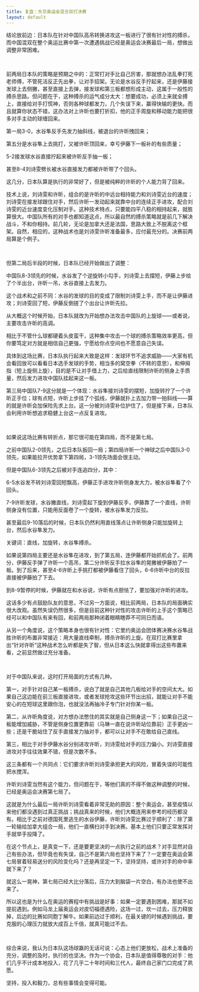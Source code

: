 ```yaml
---
title: 复盘：东京奥运会混合双打决赛
layout: default
---
```


结论放前边：日本队在针对中国队高吊转换进攻这一板进行了很有针对性的搏杀，而中国混双在整个奥运比赛中第一次遭遇挑战已经是奥运会决赛最后一局，想做出调整非常困难。

<br>

前两局日本队的策略是预期之中的：正常打对手比自己厉害，那就想办法乱拳打死老师傅，不管死活反正先出拳，让对手招架。无论是水谷反手拧起来，还是伊藤接发球上去侧撇，甚至直接上去弹，接发球和第三板都想形成主动，这属于一般性的搏杀思路。但问题在于，这种搏杀的运气成分太大：想要成功，必须上来就全搏上，直接给对手打慌神，否则各种球都发力，几个失误下来，赢得快输的更快。而且就算你状态不错，这办法对上许昕也要打折扣，他的正手周旋和移动能力能把很多对手主动的球缠回来。

第一局3-0，水谷隼反手先发力抽斜线，被退台的许昕拽回来；

第五分是水谷隼上去挑打，又被许昕顶回来，幸亏伊藤下一板补的有些质量；

5-2接发球水谷直接拧起来被许昕反手抽一板；

甚至8-4刘诗雯劈长被水谷直接发力都被许昕带了个回头。

这几分，日本队算是执行的非常好了，但是被纯粹的许昕的个人能力背了回来。

技术上说，刘诗雯和许昕，组合的是许昕的中远台相持能力和刘诗雯近台的速度；刘诗雯在接发球跟住对手，然后许昕一发动起来就靠中台的连续正手进攻，配合刘诗雯的近台速度变化压制对手。这种技术特点，只要能四平八稳的相持起来，就胜算很大。中国队所有的对手也都知道这点，所以最自然的搏杀策略就是前几下解决战斗，不和你相持。前几轮，无论是加拿大还是法国，思路大致上不脱离这个框架。自然，相应的，这种战术也是刘诗雯许昕准备最多，应付最充分的。决赛前两局算是个例子。

<br>

但第二局后半段的时候，日本队已经开始做出了调整：

中国队8-3领先的时候，水谷发了个逆旋转小勾手，刘诗雯上去摆短，伊藤上步给了个半出台，许昕一吊，水谷直接上去发力。

这个战术和之前不同：水谷的发球的目的变成了限制刘诗雯上手，而不是让伊藤进攻；刘诗雯回了短，伊藤反倒搓了个出台让许昕先拉。

从大概这个时候开始，日本队就改为开始想办法攻击中国队的上旋球——或者说，主要攻击许昕的高调。

相比于不管什么球都硬着头皮蛮干，这种集中攻击一个球的搏杀策略效率更高，但你要笃定对方就是相信自己更强，宁愿给你点空间也不愿意自己失误。

具体到这场比赛，日本队执行起来大致是这样：发球环节不追求威胁——大家有机会看回放可以看看日本选手发球的手势，相当多的窝空拳（不转的意思），和伸拇指（短上旋侧上旋），目的是不让对手借上力，之后给直线限制许昕的侧身上手质量，然后发力进攻中国队挂起来这一板。

第三局中国队7-9这分就是一个体现：水谷隼接刘诗雯的摆短，加旋转拧了一个许昕正手位；球有点短，许昕上步挂了个弧线，伊藤就扑上去加力带一拍斜线——算的就是许昕会加保险先求上台。这一分被刘诗雯补位护住了，但是接下来，日本队会利用许昕想追求稳健上台这一点反复进攻。

<br>

如果说这场比赛有转折点，那它很可能在第四局，而不是第七局。

之前中国队2-0领先，之后日本队扳回一局；第四局许昕一个神球之后中国队3-0领先，如果能拉开优势拿下第四局，3-1领先场面会很主动。

但是中国队6-3领先之后被对手连追四分，其中：

6-5水谷发不转刘诗雯回短飘高，伊藤正手进攻许昕侧身发大力，被水谷隼看了个回头。

7-9许昕发球，水谷撇直线，刘诗雯起下旋到伊藤反手，伊藤靠了一个直线，许昕侧身没有位置，只能用反面卷了一个旋转，被水谷隼发力反拉。

甚至最后9-10落后的时候，日本队仍然利用直线落点让许昕侧身只能加旋转上台，然后水谷隼发力。

关键词：直线，加旋转，水谷隼搏杀。

如果说第四局主要还是水谷隼在进攻，到了第五局，连伊藤都开始抓机会了。前两分，伊藤反手弹了许昕一个高吊，第二分许昕反手拉水谷隼的晃撇被伊藤拍了一板。到了后来，甚至4-6许昕上手挑打都被伊藤看住了回头，6-6许昕中台的反拉直接被伊藤拍了下去。

到8-9暂停的时候，伊藤就在和水谷说，许昕有点胆怯了，要加强对许昕的进攻。

这话多少有点鼓励队友的意思，不过另一方面说，相比前两局，日本队的局面确实很大改观。虽然失误仍然很多，但是目前这种针对性的攻击许昕的上手这个策略已经可以和中国队有来有回，和前两局那种闭着眼睛瞎莽不可同日而语。

从另一个角度说，这个策略本身也很有针对性：它里约奥运会团体赛决赛水谷隼战胜许昕的布置非常接近：用大量直线牵制，搏杀许昕的上旋。在双打比赛里拿出“针对许昕”这种战术怎么听都是失了智，但从日本这么快就拿得出这些布置来看，之前显然做过充分准备。

<br>

对于中国队来说，这时打开局面的方式有几种。

第一，对手针对自己某一板搏杀，说白了就是自己其他几板给对手的空间太大。如果自己这边能在前三板直接进攻，或者发球抢攻这些环节出出招，就能让对手不能安心的在短球这里跟你泡，也就没法再抽冷子专门针对你某一板。

第二，从许昕角度说，对方想办法憋住的其实就是自己侧身这一下；如果自己这一板能增加威胁，不管是侧身位置更靠前（马琳一直在说许昕站位靠前）正手更凶一些；还是干脆站住了反手直接发力抽对手，都可以让对手不在敢给自己直线。

第三，相比于对手伊藤水谷分别进攻许昕，刘诗雯给对手的压力偏小。刘诗雯直接进攻对手往往效果不错，但是次数不多。

这三条都有一个共同点：它们要求许昕刘诗雯承担更大的风险，冒着失误的可能性把水搅浑。

许昕刘诗雯当然有这个能力，但问题在于，等他们真的不得不做这种调整的时候，已经是奥运会决赛第七局了。

这就是为什么最后一局许昕刘诗雯看着非常无助的原因：整个奥运会，甚至疫情以来他们都没遇到过真正挑战；挑战真来的时候，他们大概连用来参考的经历都没有。相比于之前对德国死里逃生的水谷伊藤，许昕刘诗雯比赛过于顺利了：除了第一轮输给加拿大组合一局，他们一直横扫对手到决赛。基本上他们只要正常发挥对手就举手投降了。

在这个节点上，是真变一下，还是要更坚决的一点执行之前的战术？对手显然对自己有些办法，但毕竟也有失误，自己不是第六局也坚持下来了？一定要在奥运会第七局冒着轻易送分的风险变化吗？还是再坚定一下，坚持坚持，或许对手的命中率就下来了？

就这么一晃神，第七局已经大比分落后，压力大到脑袋一片空白，有办法也使不出来了。

所以这也是为什么在奥运的赛程中有挑战是好事：如果一定要遇到困难，那就不如提前遇到。例如马龙上届奥运会对皮切福德遇险，这场一过，坎一过去，压力释放掉，后边的比赛如同胞丁解牛。如果前边过于顺利，在最关键的时候遇到挑战，要克服的心理压力就放大成百上千倍，就真可能过不去。

<br>

综合来说，我认为日本队这场球赢的无话可说：心态上他们更放松，战术上准备的充分，调整的及时，执行的也坚决。作为一个协会，日本队是值得尊敬的对手：他们几乎不计成本地投入，花了几乎二十年时间和三代人，最终自己家门口完成了夙愿。

坚持，投入和毅力，总有些事情会变得可能。